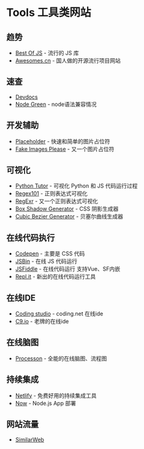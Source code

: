 # Tools 工具类网站

## 趋势
- [Best Of JS](https://stats.js.org/) - 流行的 JS 库
- [Awesomes.cn](https://www.awesomes.cn/) - 国人做的开源流行项目网站

## 速查
- [Devdocs](http://devdocs.io)
- [Node Green](https://node.green/) - node语法兼容情况

## 开发辅助
- [Placeholder](https://placehold.it) - 快速和简单的图片占位符
- [Fake Images Please](https://fakeimg.pl/) - 又一个图片占位符

## 可视化
- [Python Tutor](http://pythontutor.com/visualize.html) - 可视化 Python 和 JS 代码运行过程
- [Regex101](https://regex101.com/) - 正则表达式可视化
- [RegExr](https://regexr.com/) - 又一个正则表达式可视化
- [Box Shadow Generator](https://cssgenerator.org/box-shadow-css-generator.html) - CSS 阴影生成器
- [Cubic Bezier Generator](http://cubic-bezier.com/#.17,.67,.83,.67) - 贝塞尔曲线生成器

## 在线代码执行
- [Codepen](https://codepen.io/) - 主要是 CSS 代码
- [JSBin](http://jsbin.com/) - 在线 JS 代码运行
- [JSFiddle](https://jsfiddle.net/) - 在线代码运行 支持Vue、SF内嵌
- [Repl.it](https://repl.it/) - 新出的在线代码运行工具

## 在线IDE
- [Coding studio](https://studio.coding.net) - coding.net 在线ide
- [C9.io](https://c9.io) - 老牌的在线ide

## 在线脑图
- [Processon](https://www.processon.com/i/53d0ac900cf27d6e7f407e07) - 全能的在线脑图、流程图

## 持续集成
- [Netlify](https://www.netlify.com/) - 免费好用的持续集成工具
- [Now](https://zeit.co/now) - Node.js App 部署

## 网站流量
- [SimilarWeb](https://www.similarweb.com)